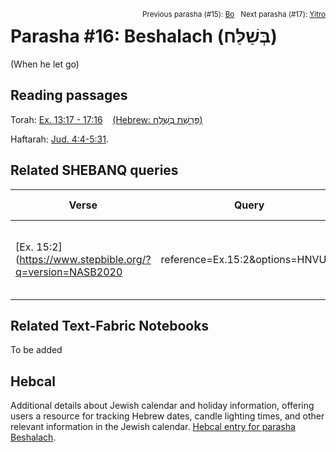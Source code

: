 <span style="float: right;"><sup>Previous parasha (#15): <a href="../15%20-%20Bo/README.md#start">Bo</a> &nbsp;&nbsp;Next parasha (#17): <a href="../17%20-%20Yitro/README.md#start">Yitro</a></sup></span>

# Parasha #16: Beshalach (בְּשַׁלַּח)
(When he let go)

## Reading passages

Torah: [Ex. 13:17 - 17:16](https://www.stepbible.org/?q=version=NASB2020|reference=Ex.13:17-17:16&options=HNVUG) &nbsp;&nbsp; [(Hebrew: פָּרָשַׁת בְּשַׁלַּח)](https://tikkun.io/#/p/beshalach)<br>

Haftarah: [Jud. 4:4-5:31](https://www.stepbible.org/?q=version=NASB2020|reference=Jud.4:4-5:31&options=HNVUG).

## Related SHEBANQ queries

Verse | Query | Short description
--- | --- | ---
[Ex. 15:2](https://www.stepbible.org/?q=version=NASB2020|reference=Ex.15:2&options=HNVUG) | ['some one/thing' did 'became' somebody's rescue](https://shebanq.ancient-data.org/hebrew/text?iid=5685&version=2021&page=1&mr=r&qw=q) | This is to query for sentences like  (וַֽיְהִי־לִ֖י לִֽישׁוּעָ֑ה) where someone (or something) 'became' the rescue to another someone.

## Related Text-Fabric Notebooks

To be added

## Hebcal

Additional details about Jewish calendar and holiday information, offering users a resource for tracking Hebrew dates, candle lighting times, and other relevant information in the Jewish calendar. [Hebcal entry for parasha Beshalach](https://www.hebcal.com/sedrot/beshalach).
